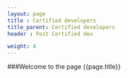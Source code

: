 ```yaml
---
layout: page
title : Certified developers
title_parent: Certified developers
header : Post Certified dev

weight: 4
---
```



###Welcome to the page {{page.title}}
